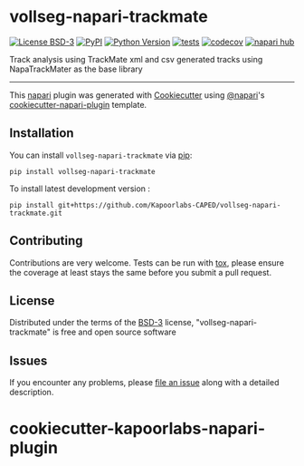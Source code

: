 # vollseg-napari-trackmate

[![License BSD-3](https://img.shields.io/pypi/l/vollseg-napari-trackmate.svg?color=green)](https://github.com/Kapoorlabs-CAPED/vollseg-napari-trackmate/raw/main/LICENSE)
[![PyPI](https://img.shields.io/pypi/v/vollseg-napari-trackmate.svg?color=green)](https://pypi.org/project/vollseg-napari-trackmate)
[![Python Version](https://img.shields.io/pypi/pyversions/vollseg-napari-trackmate.svg?color=green)](https://python.org)
[![tests](https://github.com/Kapoorlabs-CAPED/vollseg-napari-trackmate/workflows/tests/badge.svg)](https://github.com/Kapoorlabs-CAPED/vollseg-napari-trackmate/actions)
[![codecov](https://codecov.io/gh/Kapoorlabs-CAPED/vollseg-napari-trackmate/branch/main/graph/badge.svg)](https://codecov.io/gh/Kapoorlabs-CAPED/vollseg-napari-trackmate)
[![napari hub](https://img.shields.io/endpoint?url=https://api.napari-hub.org/shields/vollseg-napari-trackmate)](https://napari-hub.org/plugins/vollseg-napari-trackmate)

Track analysis using TrackMate xml and csv generated tracks using NapaTrackMater as the base library

----------------------------------

This [napari] plugin was generated with [Cookiecutter] using [@napari]'s [cookiecutter-napari-plugin] template.

<!--
Don't miss the full getting started guide to set up your new package:
https://github.com/napari/cookiecutter-napari-plugin#getting-started

and review the napari docs for plugin developers:
https://napari.org/stable/plugins/index.html
-->

## Installation

You can install `vollseg-napari-trackmate` via [pip]:

    pip install vollseg-napari-trackmate



To install latest development version :

    pip install git+https://github.com/Kapoorlabs-CAPED/vollseg-napari-trackmate.git


## Contributing

Contributions are very welcome. Tests can be run with [tox], please ensure
the coverage at least stays the same before you submit a pull request.

## License

Distributed under the terms of the [BSD-3] license,
"vollseg-napari-trackmate" is free and open source software

## Issues

If you encounter any problems, please [file an issue] along with a detailed description.

[napari]: https://github.com/napari/napari
[Cookiecutter]: https://github.com/audreyr/cookiecutter
[@napari]: https://github.com/napari
[MIT]: http://opensource.org/licenses/MIT
[BSD-3]: http://opensource.org/licenses/BSD-3-Clause
[GNU GPL v3.0]: http://www.gnu.org/licenses/gpl-3.0.txt
[GNU LGPL v3.0]: http://www.gnu.org/licenses/lgpl-3.0.txt
[Apache Software License 2.0]: http://www.apache.org/licenses/LICENSE-2.0
[Mozilla Public License 2.0]: https://www.mozilla.org/media/MPL/2.0/index.txt
[cookiecutter-napari-plugin]: https://github.com/napari/cookiecutter-napari-plugin

[file an issue]: https://github.com/Kapoorlabs-CAPED/vollseg-napari-trackmate/issues

[napari]: https://github.com/napari/napari
[tox]: https://tox.readthedocs.io/en/latest/
[pip]: https://pypi.org/project/pip/
[PyPI]: https://pypi.org/
# cookiecutter-kapoorlabs-napari-plugin
